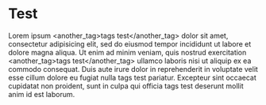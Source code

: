 # Test

Lorem ipsum <another_tag>tags test</another_tag> dolor sit amet, consectetur adipisicing elit, sed do eiusmod
tempor incididunt ut labore et dolore magna aliqua. Ut enim ad minim veniam,
quis nostrud exercitation <another_tag>tags test</another_tag> ullamco laboris nisi ut aliquip ex ea commodo
consequat. Duis aute irure dolor in reprehenderit in voluptate velit esse
cillum dolore eu fugiat nulla <seqdiag>tags test</seqdiag>  pariatur. Excepteur sint occaecat cupidatat non
proident, sunt in culpa qui officia <plantuml>tags test</plantuml> deserunt mollit anim id est laborum.
